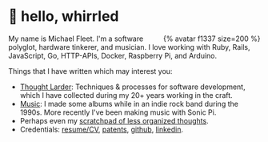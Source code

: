 # 👋 hello, whirrled

<div style="float: right;">{% avatar f1337 size=200 %}</div>

My name is Michael Fleet. I'm a software polyglot, hardware tinkerer, and musician. I love working with Ruby, Rails, JavaScript, Go, HTTP-APIs, Docker, Raspberry Pi, and Arduino.

Things that I have written which may interest you:

- [Thought Larder](thought-larder/README.md): Techniques & processes for software development, which I have collected during my 20+ years working in the craft.
- [Music](https://github.com/f1337/music): I made some albums while in an indie rock band during the 1990s. More recently I've been making music with Sonic Pi.
- Perhaps even my [scratchpad of less organized thoughts](scratchpad/README.md).
- Credentials: [resume/CV](cv/), [patents](cv/#patents), [github](https://github.com/f1337), [linkedin](https://linkedin.com/in/f1337).

<!--stackedit_data:
eyJoaXN0b3J5IjpbLTEwMzY0NTc3NDZdfQ==
-->